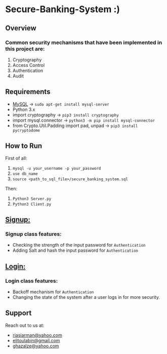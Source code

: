 # Secure-Banking-System :)
## Overview
### Common security mechanisms that have been implemented in this project are:
1. Cryptography 
2. Access Control
3. Authentication
4. Audit

## Requirements
* [MySQL](https://www.mysql.com) -> ``sudo apt-get install mysql-server``
* Python 3.x
* import cryptography  -> ``pip3 install cryptography``
* import mysql.connector -> ``python3 -m pip install mysql-connector``
* from Crypto.Util.Padding import pad, unpad -> ``pip3 install pycryptodome``

## How to Run
First of all:
1. ``mysql -u your_username -p your_password``
2. ``use db_name``
3. ``source <path_to_sql_file>/secure_banking_system.sql``

Then:
1. ``Python3 Server.py``
2. ``Python3 Client.py``

## [Signup:](https://github.com/arman324/Secure-Banking-System/blob/main/Signup.py)
### Signup class features:
* Checking the strength of the input password for ```Authentication```
* Adding Salt and hash the input password for ```Authentication```

## [Login:](https://github.com/arman324/Secure-Banking-System/blob/main/Login.py)
### Login class features:
* Backoff mechanism for ```Authentication```
* Changing the state of the system after a user logs in for more security.

## Support
Reach out to us at:
* riasiarman@yahoo.com
* elitoulabin@gmail.com
* ghazalze@yahoo.com
